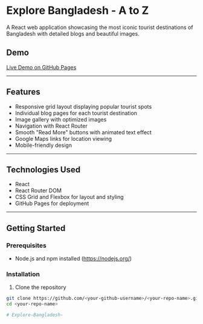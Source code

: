 # Explore Bangladesh - A to Z

A React web application showcasing the most iconic tourist destinations of Bangladesh with detailed blogs and beautiful images.

## Demo

[Live Demo on GitHub Pages](https://<your-github-username>.github.io/<your-repo-name>/)

---

## Features

- Responsive grid layout displaying popular tourist spots
- Individual blog pages for each tourist destination
- Image gallery with optimized images
- Navigation with React Router
- Smooth "Read More" buttons with animated text effect
- Google Maps links for location viewing
- Mobile-friendly design

---

## Technologies Used

- React
- React Router DOM
- CSS Grid and Flexbox for layout and styling
- GitHub Pages for deployment

---

## Getting Started

### Prerequisites

- Node.js and npm installed (https://nodejs.org/)

### Installation

1. Clone the repository

```bash
git clone https://github.com/<your-github-username>/<your-repo-name>.git
cd <your-repo-name>

#   E x p l o r e - B a n g l a d e s h - 
 
 
